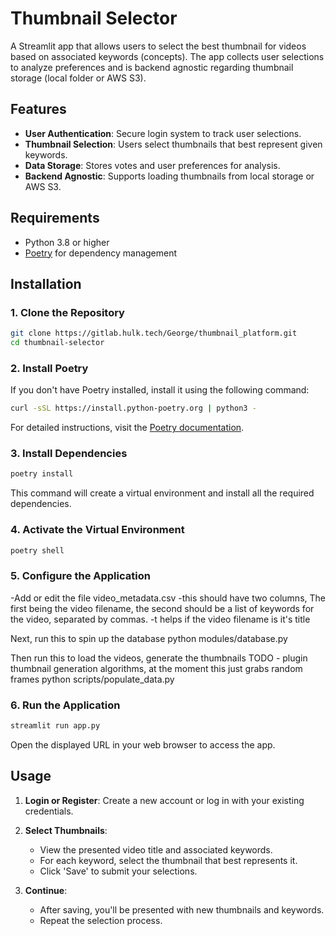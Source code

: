 
# Thumbnail Selector

A Streamlit app that allows users to select the best thumbnail for videos based on associated keywords (concepts). The app collects user selections to analyze preferences and is backend agnostic regarding thumbnail storage (local folder or AWS S3).

## Features

- **User Authentication**: Secure login system to track user selections.
- **Thumbnail Selection**: Users select thumbnails that best represent given keywords.
- **Data Storage**: Stores votes and user preferences for analysis.
- **Backend Agnostic**: Supports loading thumbnails from local storage or AWS S3.

## Requirements

- Python 3.8 or higher
- [Poetry](https://python-poetry.org/) for dependency management

## Installation

### 1. Clone the Repository

```bash
git clone https://gitlab.hulk.tech/George/thumbnail_platform.git
cd thumbnail-selector
```

### 2. Install Poetry

If you don't have Poetry installed, install it using the following command:

```bash
curl -sSL https://install.python-poetry.org | python3 -
```

For detailed instructions, visit the [Poetry documentation](https://python-poetry.org/docs/).

### 3. Install Dependencies

```bash
poetry install
```

This command will create a virtual environment and install all the required dependencies.

### 4. Activate the Virtual Environment

```bash
poetry shell
```

### 5. Configure the Application

-Add or edit the file video_metadata.csv -this should have two columns,
The first being the video filename, the second should be a list of keywords for the video, 
separated by commas. 
-t helps if the video filename is it's title

Next, run this to spin up the database
python modules/database.py

Then run this to load the videos, generate the thumbnails
TODO - plugin thumbnail generation algorithms, at the moment this just grabs random frames
python scripts/populate_data.py



### 6. Run the Application

```bash
streamlit run app.py
```

Open the displayed URL in your web browser to access the app.

## Usage

1. **Login or Register**: Create a new account or log in with your existing credentials.

2. **Select Thumbnails**:

   - View the presented video title and associated keywords.
   - For each keyword, select the thumbnail that best represents it.
   - Click 'Save' to submit your selections.

3. **Continue**:

   - After saving, you'll be presented with new thumbnails and keywords.
   - Repeat the selection process.

